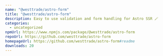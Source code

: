 ```yaml
---
name: "@westtrade/astro-form"
title: "@westtrade/astro-form"
description: Easy to use validation and form handling for Astro SSR 🪄
categories:
  - uncategorized
npmUrl: https://www.npmjs.com/package/@westtrade/astro-form
repoUrl: https://github.com/westtrade/astro-form
homepageUrl: https://github.com/westtrade/astro-form#readme
downloads: 20
---
```

